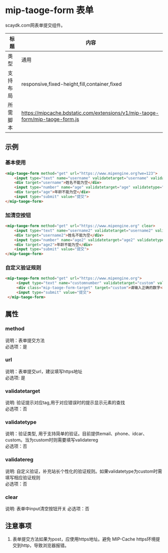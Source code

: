 # mip-taoge-form 表单

scaydk.com网表单提交组件。

标题|内容
----|----
类型|通用
支持布局|responsive,fixed-height,fill,container,fixed
所需脚本|https://mipcache.bdstatic.com/extensions/v1/mip-taoge-form/mip-taoge-form.js

## 示例

### 基本使用

```html
<mip-taoge-form method="get" url="https://www.mipengine.org?we=123">
    <input type="text" name="username" validatetarget="username" validatetype="must" placeholder="姓名">
    <div target="username">姓名不能为空</div>
    <input type="number" name="age" validatetarget="age" validatetype="must" placeholder="年龄">
    <div target="age">年龄不能为空</div>
    <input type="submit" value="提交">
</mip-taoge-form>
```
### 加清空按钮

```html
<mip-taoge-form method="get" url="https://www.mipengine.org" clear>
    <input type="text" name="username2" validatetarget="username2" validatetype="must" placeholder="姓名">
    <div target="username2">姓名不能为空</div>
    <input type="number" name="age2" validatetarget="age2" validatetype="must" placeholder="年龄">
    <div target="age2">年龄不能为空</div>
    <input type="submit" value="提交">
</mip-taoge-form>
```

### 自定义验证规则

```html
<mip-taoge-form method="get" url="https://www.mipengine.org">
     <input type="text" name="customnumber" validatetarget="custom" validatetype="custom" validatereg="^[0-9]*$" placeholder="我是自定义验证规则数字">
     <div class="mip-taoge-form-target" target="custom">请输入正确的数字</div>
     <input type="submit" value="提交">
 </mip-taoge-form>
```

## 属性

### method

说明：表单提交方法  
必选项：是  

### url

说明：表单提交url，建议填写https地址   
必选项: 是  

### validatetarget

说明:  验证提示对应tag,用于对应错误时的提示显示元素的查找    
必选项：否   

### validatetype

说明：验证类型, 用于支持简单的验证。目前提供email、phone、idcar、custom。当为custom时则需要填写validatereg    
必选项：否   

### validatereg

说明: 自定义验证，补充站长个性化的验证规则。如果validatetype为custom时需填写相应验证规则  
必选项：否

### clear

说明: 表单中input清空按钮开关 
必选项：否  

## 注意事项

1. 表单提交方法如果为post，应使用https地址。避免 MIP-Cache https环境提交到http，导致浏览器报错。
